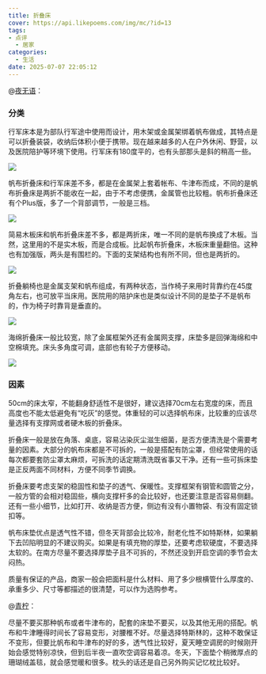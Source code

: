 ```yaml
---
title: 折叠床
cover: https://api.likepoems.com/img/mc/?id=13
tags:
- 点评
  - 居家
categories:
  - 生活
date: 2025-07-07 22:05:12
---
```


@[夜无语](https://post.smzdm.com/p/676867/)：

### 分类

行军床本是为部队行军途中使用而设计，用木架或金属架绑着帆布做成，其特点是可以折叠装袋，收纳后体积小便于携带。现在越来越多的人在户外休闲、野营，以及医院陪护等环境下使用。行军床有180度平的，也有头部那头是斜的稍高一些。<!--more-->

![](https://qnam.smzdm.com/201804/01/5ac0a6236295c2352.png_e1080.jpg)

帆布折叠床和行军床差不多，都是在金属架上套着帐布、牛津布而成，不同的是帆布折叠床是两折不能收在一起，由于不考虑便携，金属管也比较粗。帆布折叠床还有个Plus版，多了一个背部调节，一般是三档。

![](https://qnam.smzdm.com/201804/01/5ac0d51a7ec646691.png_e1080.jpg)

简易木板床和帆布折叠床差不多，都是两折床，唯一不同的是帆布换成了木板。当然，这里用的不是实木板，而是合成板。比起帆布折叠床，木板床重量翻倍。这种也有加强版，两头是有围栏的。下面的支架结构也有所不同，但也是两折的。

![](https://qnam.smzdm.com/201804/01/5ac0dcd6ebec98269.png_e1080.jpg)

折叠躺椅也是金属支架和帆布组成，有两种状态，当作椅子来用时背靠约在45度角左右，也可放平当床用。医院用的陪护床也是类似设计不同的是垫子不是帆布的，作为椅子时靠背是垂直的。

![](https://am.zdmimg.com/201804/01/5ac0da25d175c3536.png_e1080.jpg)

海绵折叠床一般比较宽，除了金属框架外还有金属网支撑，床垫多是回弹海绵和中空棉填充。床头多角度可调，底部也有轮子方便移动。

![](https://qnam.smzdm.com/201804/01/5ac0ec2ca311b550.png_e1080.jpg)

### 因素

50cm的床太窄，不能翻身舒适性不是很好，建议选择70cm左右宽度的床，而且高度也不能太低避免有“吃灰”的感觉。体重轻的可以选择帆布床，比较重的应该尽量选择有支撑网或者硬木板的折叠床。

折叠床一般是放在角落、桌底，容易沾染灰尘滋生细菌，是否方便清洗是个需要考量的因素。大部分的帆布床都是不可拆的，一般是搭配有防尘罩，但经常使用的话每次都要套防尘罩太麻烦，可拆洗的话定期清洗既省事又干净。还有一些可拆床垫是正反两面不同材料，方便不同季节调换。

折叠床要考虑支架的稳固性和垫子的透气、保暖性。支撑框架有钢管和圆管之分，一般方管的会相对稳固些，横向支撑杆多的会比较好，也还要注意是否容易侧翻。还有一些小细节，比如打开、收纳是否方便，侧边有没有小置物袋、有没有固定锁扣等。

帆布床垫优点是透气性不错，但冬天背部会比较冷，耐老化性不如特斯林，如果躺下去凹陷明显的不建议购买。如果是有填充物的厚垫，还要考虑软硬度，不要选择太软的。在南方尽量不要选择厚垫子且不可拆的，不然还没到开启空调的季节会太闷热。

质量有保证的产品，商家一般会把面料是什么材料、用了多少根横管什么厚度的、承重多少、尺寸等都描述的很清楚，可以作为选购参考。

@[青柠](https://www.zhihu.com/question/34578201/answer/64674399)：

尽量不要买那种帆布或者牛津布的，配套的床垫不要买，以及其他无用的搭配。帆布和牛津睡得时间长了容易变形，对腰椎不好。尽量选择特斯林的，这种不敢保证不变形，但要比帆布和牛津布的好的多，透气性比较好，夏天睡空调房的时候刚开始会感觉特别凉快，但到后半夜一直吹空调容易着凉。冬天，下面垫个稍微厚点的珊瑚绒盖毯，就会感觉暖和很多。枕头的话还是自己另外购买记忆枕比较好。
